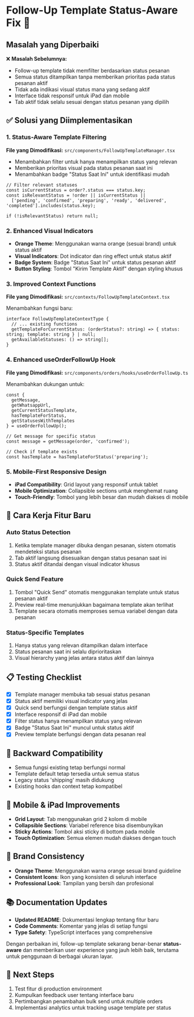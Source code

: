 # Follow-Up Template Status-Aware Fix 🎯

## Masalah yang Diperbaiki

❌ **Masalah Sebelumnya:**
- Follow-up template tidak memfilter berdasarkan status pesanan
- Semua status ditampilkan tanpa memberikan prioritas pada status pesanan aktif
- Tidak ada indikasi visual status mana yang sedang aktif
- Interface tidak responsif untuk iPad dan mobile
- Tab aktif tidak selalu sesuai dengan status pesanan yang dipilih

## ✅ Solusi yang Diimplementasikan

### 1. **Status-Aware Template Filtering**

**File yang Dimodifikasi:** `src/components/FollowUpTemplateManager.tsx`

- Menambahkan filter untuk hanya menampilkan status yang relevan
- Memberikan prioritas visual pada status pesanan saat ini
- Menambahkan badge "Status Saat Ini" untuk identifikasi mudah

```tsx
// Filter relevant statuses
const isCurrentStatus = order?.status === status.key;
const isRelevantStatus = !order || isCurrentStatus || 
  ['pending', 'confirmed', 'preparing', 'ready', 'delivered', 'completed'].includes(status.key);

if (!isRelevantStatus) return null;
```

### 2. **Enhanced Visual Indicators**

- **Orange Theme**: Menggunakan warna orange (sesuai brand) untuk status aktif
- **Visual Indicators**: Dot indicator dan ring effect untuk status aktif
- **Badge System**: Badge "Status Saat Ini" untuk status pesanan aktif
- **Button Styling**: Tombol "Kirim Template Aktif" dengan styling khusus

### 3. **Improved Context Functions**

**File yang Dimodifikasi:** `src/contexts/FollowUpTemplateContext.tsx`

Menambahkan fungsi baru:
```tsx
interface FollowUpTemplateContextType {
  // ... existing functions
  getTemplateForCurrentStatus: (orderStatus?: string) => { status: string; template: string } | null;
  getAvailableStatuses: () => string[];
}
```

### 4. **Enhanced useOrderFollowUp Hook**

**File yang Dimodifikasi:** `src/components/orders/hooks/useOrderFollowUp.ts`

Menambahkan dukungan untuk:
```tsx
const { 
  getMessage, 
  getWhatsappUrl, 
  getCurrentStatusTemplate,
  hasTemplateForStatus,
  getStatusesWithTemplates
} = useOrderFollowUp();

// Get message for specific status
const message = getMessage(order, 'confirmed');

// Check if template exists
const hasTemplate = hasTemplateForStatus('preparing');
```

### 5. **Mobile-First Responsive Design**

- **iPad Compatibility**: Grid layout yang responsif untuk tablet
- **Mobile Optimization**: Collapsible sections untuk menghemat ruang
- **Touch-Friendly**: Tombol yang lebih besar dan mudah diakses di mobile

## 🎯 Cara Kerja Fitur Baru

### Auto Status Detection
1. Ketika template manager dibuka dengan pesanan, sistem otomatis mendeteksi status pesanan
2. Tab aktif langsung disesuaikan dengan status pesanan saat ini
3. Status aktif ditandai dengan visual indicator khusus

### Quick Send Feature
1. Tombol "Quick Send" otomatis menggunakan template untuk status pesanan aktif
2. Preview real-time menunjukkan bagaimana template akan terlihat
3. Template secara otomatis memproses semua variabel dengan data pesanan

### Status-Specific Templates
1. Hanya status yang relevan ditampilkan dalam interface
2. Status pesanan saat ini selalu diprioritaskan
3. Visual hierarchy yang jelas antara status aktif dan lainnya

## 📋 Testing Checklist

- [x] Template manager membuka tab sesuai status pesanan
- [x] Status aktif memiliki visual indicator yang jelas
- [x] Quick send berfungsi dengan template status aktif
- [x] Interface responsif di iPad dan mobile
- [x] Filter status hanya menampilkan status yang relevan
- [x] Badge "Status Saat Ini" muncul untuk status aktif
- [x] Preview template berfungsi dengan data pesanan real

## 🔄 Backward Compatibility

- Semua fungsi existing tetap berfungsi normal
- Template default tetap tersedia untuk semua status
- Legacy status 'shipping' masih didukung
- Existing hooks dan context tetap kompatibel

## 📱 Mobile & iPad Improvements

- **Grid Layout**: Tab menggunakan grid 2 kolom di mobile
- **Collapsible Sections**: Variabel reference bisa disembunyikan
- **Sticky Actions**: Tombol aksi sticky di bottom pada mobile
- **Touch Optimization**: Semua elemen mudah diakses dengan touch

## 🎨 Brand Consistency

- **Orange Theme**: Menggunakan warna orange sesuai brand guideline
- **Consistent Icons**: Ikon yang konsisten di seluruh interface
- **Professional Look**: Tampilan yang bersih dan profesional

## 📚 Documentation Updates

- **Updated README**: Dokumentasi lengkap tentang fitur baru
- **Code Comments**: Komentar yang jelas di setiap fungsi
- **Type Safety**: TypeScript interfaces yang comprehensive

Dengan perbaikan ini, follow-up template sekarang benar-benar **status-aware** dan memberikan user experience yang jauh lebih baik, terutama untuk penggunaan di berbagai ukuran layar.

## 🚀 Next Steps

1. Test fitur di production environment
2. Kumpulkan feedback user tentang interface baru
3. Pertimbangkan penambahan bulk send untuk multiple orders
4. Implementasi analytics untuk tracking usage template per status
